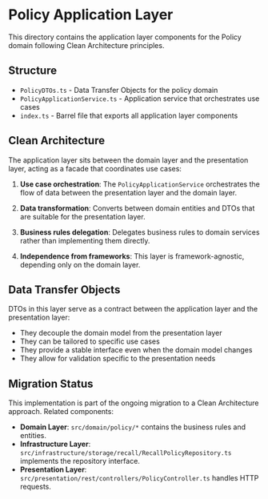 # Policy Application Layer

This directory contains the application layer components for the Policy domain following Clean Architecture principles.

## Structure

- `PolicyDTOs.ts` - Data Transfer Objects for the policy domain
- `PolicyApplicationService.ts` - Application service that orchestrates use cases
- `index.ts` - Barrel file that exports all application layer components

## Clean Architecture

The application layer sits between the domain layer and the presentation layer, acting as a facade that coordinates use cases:

1. **Use case orchestration**: The `PolicyApplicationService` orchestrates the flow of data between the presentation layer and the domain layer.

2. **Data transformation**: Converts between domain entities and DTOs that are suitable for the presentation layer.

3. **Business rules delegation**: Delegates business rules to domain services rather than implementing them directly.

4. **Independence from frameworks**: This layer is framework-agnostic, depending only on the domain layer.

## Data Transfer Objects

DTOs in this layer serve as a contract between the application layer and the presentation layer:

- They decouple the domain model from the presentation layer
- They can be tailored to specific use cases
- They provide a stable interface even when the domain model changes
- They allow for validation specific to the presentation needs

## Migration Status

This implementation is part of the ongoing migration to a Clean Architecture approach. Related components:

- **Domain Layer**: `src/domain/policy/*` contains the business rules and entities.
- **Infrastructure Layer**: `src/infrastructure/storage/recall/RecallPolicyRepository.ts` implements the repository interface.
- **Presentation Layer**: `src/presentation/rest/controllers/PolicyController.ts` handles HTTP requests.
